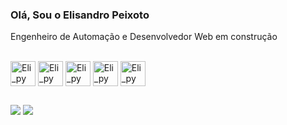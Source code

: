 <h3>Olá, Sou o Elisandro Peixoto</h3>
<p> Engenheiro de Automação e Desenvolvedor Web em construção</p>


<div style="display: inline_block"><br>
  <img align="center" alt="Eli_py" width="40" heigh="30" src="https://cdn.jsdelivr.net/gh/devicons/devicon/icons/matlab/matlab-original.svg" />
  <img align="center" alt="Eli_py" width="40" heigh="30" src="https://cdn.jsdelivr.net/gh/devicons/devicon/icons/python/python-original.svg" />
  <img align="center" alt="Eli_py" width="40" heigh="30" src="https://cdn.jsdelivr.net/gh/devicons/devicon/icons/django/django-plain.svg" />
  <img align="center" alt="Eli_py" width="40" heigh="30" src="https://cdn.jsdelivr.net/gh/devicons/devicon/icons/html5/html5-original.svg" />
  <img align="center" alt="Eli_py" width="40" heigh="30" src="https://cdn.jsdelivr.net/gh/devicons/devicon/icons/css3/css3-original.svg" />
</div>

##

<a href="mailto:elisandropeixoto21@gmailcom"><img src="https://img.shields.io/badge/Gmail-D14836?style=for-the-badge&logo=gmail&logoColor=white"></a>
<a href="https://www.linkedin.com/in/elisandro-peixoto-10317b139/"><img src="https://img.shields.io/badge/-LinkedIn-%230077B5?style=for-the-badge&logo=linkedin&logoColor=white"></a>
